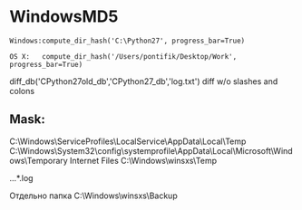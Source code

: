 # WindowsMD5
`Windows:compute_dir_hash('C:\Python27', progress_bar=True)`

`OS X:   compute_dir_hash('/Users/pontifik/Desktop/Work', progress_bar=True)`

diff_db('CPython27old_db','CPython27_db','log.txt')
diff w/o slashes and colons


## Mask:

C:\Windows\ServiceProfiles\LocalService\AppData\Local\Temp
C:\Windows\System32\config\systemprofile\AppData\Local\Microsoft\Windows\Temporary Internet Files
C:\Windows\winsxs\Temp

\...\*.log

Отдельно папка C:\Windows\winsxs\Backup
